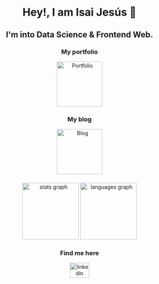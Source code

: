 <h1 align="center">Hey!, I am Isai Jesús 🤠</h1>

###

<h2 align="center">I'm into Data Science & Frontend Web.</h2>

###

<div align="center">
  <h3>My portfolio</h3>
  <a href="https://www.isaijesus.com/" target="_blank">
    <img src="https://isaijesus.com/img/avatar.webp" alt="Portfolio" height="120" width="120"/>
  </a>
</div>

<div align="center">
  <h3>My blog</h3>
  <a href="https://www.isaijesus.courses/" target="_blank">
    <img src="https://www.isaijesus.courses/img/tools.webp" alt="Blog" height="120" width="120"/>
  </a>
</div>

###

<div align="center">
  <img src="https://github-readme-stats.vercel.app/api?username=isaijesus&hide_title=false&hide_rank=false&show_icons=true&include_all_commits=true&count_private=true&disable_animations=false&theme=dracula&locale=en&hide_border=false&order=1" height="150" alt="stats graph"  />
  <img src="https://github-readme-stats.vercel.app/api/top-langs?username=isaijesus&locale=en&hide_title=false&layout=compact&card_width=320&langs_count=5&theme=dracula&hide_border=false&order=2" height="150" alt="languages graph"  />
</div>

###

<h3 align="center">Find me here</h3>

<div align="center">
  <a href="https://www.linkedin.com/in/isai-jesus" target="_blank">
    <img src="https://raw.githubusercontent.com/maurodesouza/profile-readme-generator/master/src/assets/icons/social/linkedin/default.svg" width="52" height="40" alt="linkedin logo"  />
  </a>
</div>

###
